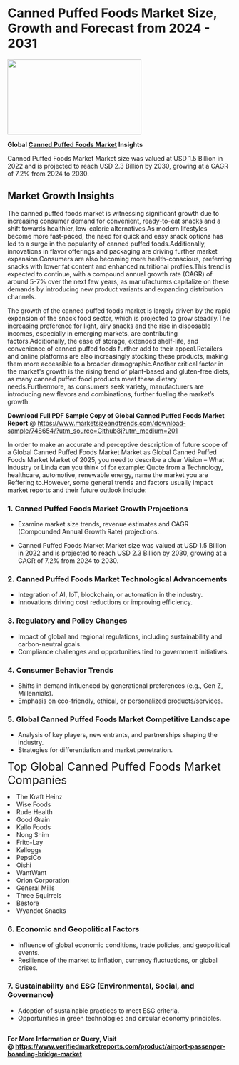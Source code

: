<H1>Canned Puffed Foods Market Size, Growth and Forecast from 2024 - 2031</H1><img class="aligncenter size-medium wp-image-584254" src="https://thirdeyenews.in/wp-content/uploads/2024/09/Global-Market-Research-300x168.jpeg" alt="" width="300" height="168" /><p><strong>Global&nbsp;<a href="https://www.marketsizeandtrends.com/download-sample/748654/?utm_source=Github8j?utm_medium=201">Canned Puffed Foods Market</a> Insights</strong></p><p>Canned Puffed Foods Market Market size was valued at USD 1.5 Billion in 2022 and is projected to reach USD 2.3 Billion by 2030, growing at a CAGR of 7.2% from 2024 to 2030.</p><p><h2>Market Growth Insights</h2> <p>The canned puffed foods market is witnessing significant growth due to increasing consumer demand for convenient, ready-to-eat snacks and a shift towards healthier, low-calorie alternatives.As modern lifestyles become more fast-paced, the need for quick and easy snack options has led to a surge in the popularity of canned puffed foods.Additionally, innovations in flavor offerings and packaging are driving further market expansion.Consumers are also becoming more health-conscious, preferring snacks with lower fat content and enhanced nutritional profiles.This trend is expected to continue, with a compound annual growth rate (CAGR) of around 5-7% over the next few years, as manufacturers capitalize on these demands by introducing new product variants and expanding distribution channels.</p> <p>The growth of the canned puffed foods market is largely driven by the rapid expansion of the snack food sector, which is projected to grow steadily.The increasing preference for light, airy snacks and the rise in disposable incomes, especially in emerging markets, are contributing factors.Additionally, the ease of storage, extended shelf-life, and convenience of canned puffed foods further add to their appeal.Retailers and online platforms are also increasingly stocking these products, making them more accessible to a broader demographic.Another critical factor in the market's growth is the rising trend of plant-based and gluten-free diets, as many canned puffed food products meet these dietary needs.Furthermore, as consumers seek variety, manufacturers are introducing new flavors and combinations, further fueling the market’s growth.<p><span class=""><strong>Download Full PDF Sample Copy of Global Canned Puffed Foods Market Report</strong> @ <a href="https://www.marketsizeandtrends.com/download-sample/748654/?utm_source=Github8j?utm_medium=201" target="_blank">https://www.marketsizeandtrends.com/download-sample/748654/?utm_source=Github8j?utm_medium=201</a></span></p><p>In order to make an accurate and perceptive description of future scope of a Global&nbsp;Canned Puffed Foods Market Market as Global&nbsp;Canned Puffed Foods Market Market of 2025, you need to describe a clear Vision &ndash; What Industry or Linda can you think of for example: Quote from a Technology, healthcare, automotive, renewable energy, name the market you are Reffering to.However, some general trends and factors usually impact market reports and their future outlook include:</p><h3>1.&nbsp;<strong>Canned Puffed Foods Market Growth Projections</strong></h3><ul><li>Examine market size trends, revenue estimates and CAGR (Compounded Annual Growth Rate) projections.</li><li><p>Canned Puffed Foods Market Market size was valued at USD 1.5 Billion in 2022 and is projected to reach USD 2.3 Billion by 2030, growing at a CAGR of 7.2% from 2024 to 2030.</p></li></ul><h3>2.&nbsp;<strong>Canned Puffed Foods Market Technological Advancements</strong></h3><ul><li>Integration of AI, IoT, blockchain, or automation in the industry.</li><li>Innovations driving cost reductions or improving efficiency.</li></ul><h3>3.&nbsp;<strong>Regulatory and Policy Changes</strong></h3><ul><li>Impact of global and regional regulations, including sustainability and carbon-neutral goals.</li><li>Compliance challenges and opportunities tied to government initiatives.</li></ul><h3>4.&nbsp;<strong>Consumer Behavior Trends</strong></h3><ul><li>Shifts in demand influenced by generational preferences (e.g., Gen Z, Millennials).</li><li>Emphasis on eco-friendly, ethical, or personalized products/services.</li></ul><h3>5.&nbsp;<strong>Global Canned Puffed Foods Market Competitive Landscape</strong></h3><ul><li>Analysis of key players, new entrants, and partnerships shaping the industry.</li><li>Strategies for differentiation and market penetration.</li></ul><p data-pm-slice="1 1 []"><span style="color: inherit; font-family: inherit; font-size: 25px;">Top Global Canned Puffed Foods Market Companies</span></p><div class="" data-test-id=""><p><li>The Kraft Heinz</li><li> Wise Foods</li><li> Rude Health</li><li> Good Grain</li><li> Kallo Foods</li><li> Nong Shim</li><li> Frito-Lay</li><li> Kelloggs</li><li> PepsiCo</li><li> Oishi</li><li> WantWant</li><li> Orion Corporation</li><li> General Mills</li><li> Three Squirrels</li><li> Bestore</li><li> Wyandot Snacks</li></p></div><h3>6.&nbsp;<strong>Economic and Geopolitical Factors</strong></h3><ul><li>Influence of global economic conditions, trade policies, and geopolitical events.</li><li>Resilience of the market to inflation, currency fluctuations, or global crises.</li></ul><h3>7.&nbsp;<strong>Sustainability and ESG (Environmental, Social, and Governance)</strong></h3><ul><li>Adoption of sustainable practices to meet ESG criteria.</li><li>Opportunities in green technologies and circular economy principles.</li></ul><h2><strong style="font-size: 14px;">For More Information or Query, Visit @&nbsp;</strong><a style="background-color: #ffffff; font-size: 14px;" href="https://www.marketsizeandtrends.com/report/canned-puffed-foods-market/" target="_blank">https://www.verifiedmarketreports.com/product/airport-passenger-boarding-bridge-market</a></h2>